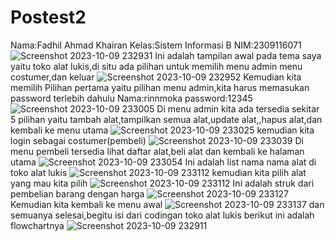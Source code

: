 # Postest2
Nama:Fadhil Ahmad Khairan
Kelas:Sistem Informasi B
NIM:2309116071
![Screenshot 2023-10-09 232931](https://github.com/Fadhilllak/Postest2/assets/146011121/afd47af1-509c-486d-8392-3bd265bda45b)
Ini adalah tampilan awal pada tema saya yaitu toko alat lukis,di situ ada pilihan untuk memilih menu admin menu costumer,dan keluar
![Screenshot 2023-10-09 232952](https://github.com/Fadhilllak/Postest2/assets/146011121/56989419-6c4f-41b2-9ae5-8f9d9be664a8)
Kemudian kita memilih Pilihan pertama yaitu pilihan menu admin,kita harus memasukan password terlebih dahulu Nama:rinnmoka password:12345
![Screenshot 2023-10-09 233005](https://github.com/Fadhilllak/Postest2/assets/146011121/629ed232-e706-45d9-b3b3-67db0660a86d)
Di menu admin kita ada tersedia sekitar 5 pilihan yaitu tambah alat,tampilkan semua alat,update alat,,hapus alat,dan kembali ke menu utama
![Screenshot 2023-10-09 233025](https://github.com/Fadhilllak/Postest2/assets/146011121/62d8f719-81f5-48c7-b5ce-118e5741d90c)
kemudian kita login sebagai costumer(pembeli)
![Screenshot 2023-10-09 233039](https://github.com/Fadhilllak/Postest2/assets/146011121/6883c3cb-fc90-45a9-80c9-08626208d1b5)
Di menu pembeli tersedia lihat daftar alat,beli alat dan kembali ke halaman utama
![Screenshot 2023-10-09 233054](https://github.com/Fadhilllak/Postest2/assets/146011121/da883256-e83d-4a4b-aa3c-778824f5de8f)
Ini adalah list nama nama alat di toko alat lukis
![Screenshot 2023-10-09 233112](https://github.com/Fadhilllak/Postest2/assets/146011121/76200c43-70ea-4089-8389-ffa38e27ae00)
kemudian kita pilih alat yang mau kita pilih
![Screenshot 2023-10-09 233112](https://github.com/Fadhilllak/Postest2/assets/146011121/4a084a41-9be8-4316-9614-bd1e7ed706d2)
Ini adalah struk dari pembelian barang dengan harga
![Screenshot 2023-10-09 233127](https://github.com/Fadhilllak/Postest2/assets/146011121/24d3b9af-9ed9-4c81-b79a-dfdc2319bdce)
Kemudian kita kembali ke menu awal 
![Screenshot 2023-10-09 233137](https://github.com/Fadhilllak/Postest2/assets/146011121/dd69ef91-ee04-4114-9dc2-0d3aafc2a808)
dan semuanya selesai,begitu isi dari codingan toko alat lukis
berikut ini adalah flowchartnya
![Screenshot 2023-10-09 232911](https://github.com/Fadhilllak/Postest2/assets/146011121/0d765a01-35ca-4cc9-88cb-0373a03a0a2b)
